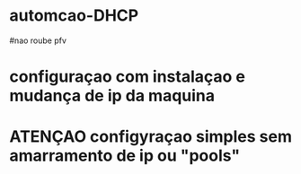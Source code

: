 # automcao-DHCP
#nao roube pfv
# configuraçao com instalaçao e mudança de ip da maquina
# ATENÇAO configyraçao simples sem amarramento de ip ou "pools"
